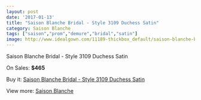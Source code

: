 ```yaml
---
layout: post
date: '2017-01-13'
title: "Saison Blanche Bridal - Style 3109 Duchess Satin"
category: Saison Blanche
tags: ["saison","prom","demure","bridal","satin"]
image: http://www.idealgown.com/11189-thickbox_default/saison-blanche-bridal-style-3109-duchess-satin.jpg
---
```

Saison Blanche Bridal - Style 3109 Duchess Satin

On Sales: **$465**
<a href="https://www.idealgown.com/en/saison-blanche/4586-saison-blanche-bridal-style-3109-duchess-satin.html"><amp-img layout="responsive" width="600" height="600" src="//www.idealgown.com/11189-thickbox_default/saison-blanche-bridal-style-3109-duchess-satin.jpg" alt="Saison Blanche Bridal - Style 3109 Duchess Satin 0" /></a>
<a href="https://www.idealgown.com/en/saison-blanche/4586-saison-blanche-bridal-style-3109-duchess-satin.html"><amp-img layout="responsive" width="600" height="600" src="//www.idealgown.com/11191-thickbox_default/saison-blanche-bridal-style-3109-duchess-satin.jpg" alt="Saison Blanche Bridal - Style 3109 Duchess Satin 1" /></a>
<a href="https://www.idealgown.com/en/saison-blanche/4586-saison-blanche-bridal-style-3109-duchess-satin.html"><amp-img layout="responsive" width="600" height="600" src="//www.idealgown.com/11190-thickbox_default/saison-blanche-bridal-style-3109-duchess-satin.jpg" alt="Saison Blanche Bridal - Style 3109 Duchess Satin 2" /></a>

Buy it: [Saison Blanche Bridal - Style 3109 Duchess Satin](https://www.idealgown.com/en/saison-blanche/4586-saison-blanche-bridal-style-3109-duchess-satin.html "Saison Blanche Bridal - Style 3109 Duchess Satin")

View more: [Saison Blanche](https://www.idealgown.com/en/55-saison-blanche "Saison Blanche")